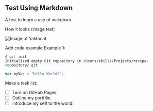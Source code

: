 ## Test Using Markdown
A test to learn a use of makdown

How it looks (image test)

![Image of Yaktocat](https://octodex.github.com/images/yaktocat.png)

Add code example
Example 1:

```
$ git init
Initialized empty Git repository in /Users/skills/Projects/recipe-repository/.git
```

``` javascript
var myVar = "Hello World!";
```

Make a task list:

- [ ] Turn on GitHub Pages.
- [ ] Outline my portfilio.
- [ ] Introduce my self to the world.
